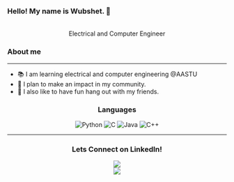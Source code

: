 ### Hello! My name is Wubshet. 👋  
<br>
<div align="center">Electrical and Computer Engineer</div>

### About me
---
* 📚️ I am learning electrical and computer engineering @AASTU 
* 🎯 I plan to make an impact in my community.
* 💯️ I also like to have fun hang out with my friends.
<div align="center">


### Languages

![Python](https://img.shields.io/badge/-Python-000?&logo=Python)
![C](https://img.shields.io/badge/-C-000?&logo=C)
![Java](https://img.shields.io/badge/-Java-000?&logo=Java&logoColor=007396)
![C++](https://img.shields.io/badge/-C++-000?&logo=c%2b%2b&logoColor=00599C)

---
<h3> Lets Connect on LinkedIn! </h3>
<a href="https://www.linkedin.com/in/wubshet-zeleke-1a6aa71a8/">
  <img src="https://img.shields.io/badge/LinkedIn-0077B5?style=Plastic&logo=linkedin&logoColor=silver" />
</a>  

<br>

<div align="center" >
  <a  href="https://github.com/wubeZ">
    <img align="center" src="https://github-readme-stats.vercel.app/api?username=wubeZ&theme=blue-green" />
  </a>
</div> 
  <br>

